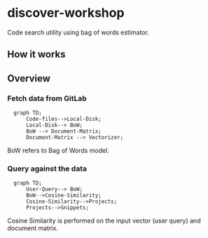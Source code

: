 # discover-workshop
Code search utility using bag of words estimator.

## How it works

<script src="https://cdnjs.cloudflare.com/ajax/libs/mermaid/8.6.0/mermaid.min.js"></script>

## Overview

### Fetch data from GitLab

```mermaid
  graph TD;
      Code-files-->Local-Disk;
      Local-Disk--> BoW;
      BoW --> Document-Matrix;
      Document-Matrix --> Vectorizer;
```

BoW refers to Bag of Words model.

### Query against the data

```mermaid
  graph TD;
      User-Query--> BoW;
      BoW-->Cosine-Similarity;
      Cosine-Similarity-->Projects;
      Projects-->Snippets;
```

Cosine Similarity is performed on the input vector (user query) and document matrix.

